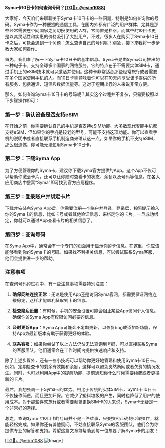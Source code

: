 **Syma卡10日卡如何查询号码？[[TG💪+ @esim1088](https://t.me/s/esim1088)]**

大家好，今天咱们来聊聊关于Syma卡10日卡的一些问题，特别是如何查询你的号码。Syma卡作为一种便捷的通信工具，在国内外都有广泛的用户群体。尤其是那些经常需要在不同国家之间切换使用的人群，它简直是神器。而其中的10日卡更是以其灵活性和实惠的价格吸引了大批用户。不过，很多人在购买了Syma卡10日卡之后，可能会遇到一个问题：怎么查询自己的号码呢？别急，接下来我将一步步教大家如何操作。

首先，我们来了解一下Syma卡10日卡的基本信息。Syma卡是由Syma公司推出的一种电子卡，支持全球多个国家的网络服务。它的特点在于不需要实体SIM卡，通过手机上的eSIM技术就可以激活并使用。这种卡非常适合那些经常旅行或者需要在多个国家使用手机的人。而10日卡则意味着你可以在10天内享受该卡提供的所有服务，包括通话、短信和数据流量等。这对于短期出行的人来说非常方便。

那么，如何查询Syma卡10日卡的号码呢？其实这个过程并不复杂，只需要按照以下步骤操作即可：

### 第一步：确认设备是否支持eSIM

在开始之前，你需要确认自己的手机是否支持eSIM功能。大多数现代智能手机都支持eSIM，但如果你的手机是较老的型号，可能不支持这项功能。你可以查看手机的说明书或者直接联系手机制造商来确认这一点。如果你的手机不支持eSIM，那么很遗憾，你可能无法使用Syma卡10日卡。

### 第二步：下载Syma App

为了方便管理你的Syma卡，建议你下载Syma官方提供的App。这个App不仅可以帮助你激活卡片，还可以让你随时查看卡的状态、余额以及号码等信息。在各大应用商店中搜索“Syma”即可找到官方应用程序。

### 第三步：登录账户并绑定卡片

下载并安装完Syma App后，你需要注册一个账户并登录。登录后，按照提示输入你的Syma卡的信息，比如卡号或者其他验证信息，来绑定你的卡片。一旦成功绑定，你就可以通过App查看卡片的相关信息了。

### 第四步：查询号码

在Syma App中，通常会有一个专门的页面用于显示你的卡信息。在这里，你应该能够看到你的Syma卡的号码。如果找不到相关信息，可以尝试联系Syma客服，他们会提供进一步的帮助。

### 注意事项

在查询号码的过程中，有一些注意事项需要特别注意：

1. **确保网络连接正常**：无论是使用App还是访问Syma官网，都需要保证网络连接稳定，这样才能顺利获取到卡的信息。
   
2. **检查隐私设置**：有时候，手机的安全设置可能会阻止某些App访问个人信息。确保你的Syma App有权限访问必要的信息。

3. **及时更新App**：Syma App可能会不定期更新，以修复bug或添加新功能。保持App为最新版本有助于获得更好的体验。

4. **联系客服**：如果你尝试了以上方法仍然无法查询到号码，可以直接联系Syma的客服团队。他们通常会在工作时间内提供快速响应和支持。

除了上述步骤外，还有一些小技巧可以帮助你更好地管理和使用Syma卡10日卡。例如，定期检查卡的剩余有效期和余额，这样可以避免突然断网或者欠费的情况发生。同时，也可以利用App中的提醒功能，提前通知你什么时候需要续费或者更换新的卡片。

最后，我想强调一下Syma卡的优势。相比于传统的实体SIM卡，Syma卡10日卡不仅操作简便，而且更加环保。它减少了塑料垃圾的产生，同时也降低了用户的使用成本。对于那些喜欢旅行或者需要频繁更换SIM卡的人来说，Syma卡无疑是一个非常好的选择。

总之，查询Syma卡10日卡的号码并不是一件难事，只要按照正确的步骤操作，就能轻松完成。如果你还有其他疑问，不妨直接联系Syma的客服团队，他们会为你提供专业的解答和支持。希望这篇文章能帮助到每一位想要了解Syma卡的朋友！

[[TG💪+ @esim1088](https://t.me/s/esim1088) ![Image](https://i.postimg.cc/4NQfJmqS/Snipaste-2025-05-13-00-14-12.png)]